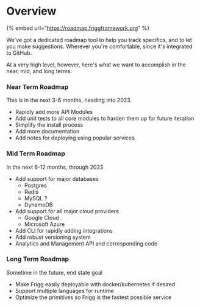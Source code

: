 # Overview

{% embed url="https://roadmap.friggframework.org" %}

We've got a dedicated roadmap tool to help you track specifics, and to let you make suggestions. Wherever you're comfortable, since it's integrated to GitHub.

At a very high level, however, here's what we want to accomplish in the near, mid, and long terms:

### Near Term Roadmap

This is in the next 3-6 months, heading into 2023.

* Rapidly add more API Modules
* Add unit tests to all core modules to harden them up for future iteration
* Simplify the install process
* Add more documentation
* Add notes for deploying using popular services

### Mid Term Roadmap

In the next 6-12 months, through 2023

* Add support for major databases
  * Postgres
  * Redis
  * MySQL ?
  * DynamoDB
* Add support for all major cloud providers
  * Google Cloud
  * Microsoft Azure
* Add CLI for rapidly adding integrations
* Add robust versioning system
* Analytics and Management API and corresponding code

### Long Term Roadmap

Sometime in the future, end state goal

* Make Frigg easily deployable with docker/kubernetes if desired
* Support multiple languages for runtime
* Optimize the primitives so Frigg is the fastest possible service

